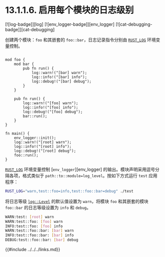 # 13.1.1.6. 启用每个模块的日志级别

[![log-badge]][log] [![env_logger-badge]][env_logger] [![cat-debugging-badge]][cat-debugging]

创建两个模块：`foo` 和其嵌套的 `foo::bar`，日志记录指令分别由 [`RUST_LOG`] 环境变量控制。

```rust,edition2018

mod foo {
    mod bar {
        pub fn run() {
            log::warn!("[bar] warn");
            log::info!("[bar] info");
            log::debug!("[bar] debug");
        }
    }

    pub fn run() {
        log::warn!("[foo] warn");
        log::info!("[foo] info");
        log::debug!("[foo] debug");
        bar::run();
    }
}

fn main() {
    env_logger::init();
    log::warn!("[root] warn");
    log::info!("[root] info");
    log::debug!("[root] debug");
    foo::run();
}
```

[`RUST_LOG`] 环境变量控制 [`env_logger`][env_logger] 的输出。模块声明采用逗号分隔各项，格式类似于 `path::to::module=log_level`。按如下方式运行 `test` 应用程序：

```bash
RUST_LOG="warn,test::foo=info,test::foo::bar=debug" ./test
```

将日志等级 [`log::Level`] 的默认值设置为 `warn`，将模块 `foo` 和其嵌套的模块 `foo::bar` 的日志等级设置为 `info` 和 `debug`。

```bash
WARN:test: [root] warn
WARN:test::foo: [foo] warn
INFO:test::foo: [foo] info
WARN:test::foo::bar: [bar] warn
INFO:test::foo::bar: [bar] info
DEBUG:test::foo::bar: [bar] debug
```

[`log::Level`]: https://docs.rs/log/*/log/enum.Level.html
[`RUST_LOG`]: https://docs.rs/env_logger/*/env_logger/#enabling-logging

{{#include ../../../links.md}}
